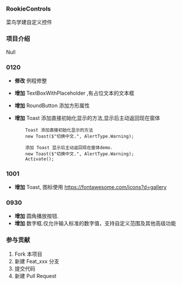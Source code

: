 
### RookieControls
菜鸟学建自定义控件

### 项目介绍
Null

### 0120
- **修改** 例程修整
- **增加** TextBoxWithPlaceholder ,有占位文本的文本框
- **增加** RoundButton 添加方形属性
- **增加** Toast 添加直接初始化显示的方法,显示后主动返回现在窗体


          Toast 添加直接初始化显示的方法
          new Toast($"切换中文.", AlertType.Warning);

          添加 Toast 显示后主动返回现在窗体demo.
          new Toast($"切换中文.", AlertType.Warning);
          Activate();

### 1001
- **增加** Toast, 图标使用 https://fontawesome.com/icons?d=gallery

### 0930
- **增加** 圆角播放按钮.
- **增加** 数字框.仅允许输入标准的数字值，支持自定义范围及其他高级功能




### 参与贡献

1. Fork 本项目
2. 新建 Feat_xxx 分支
3. 提交代码
4. 新建 Pull Request 
